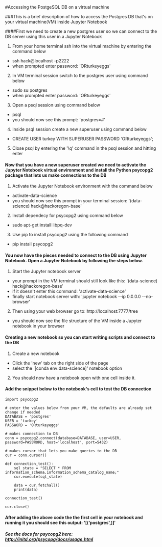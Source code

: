#Accessing the PostgeSQL DB on a virtual machine 

###This is a brief description of how to access the Postgres DB that's on your virtual machine(VM) inside Jupyter Notebook 

####First we need to create a new postgres user so we can connect to the DB server using this user in a Jupyter Notebook

1. From your home terminal ssh into the virtual machine by entering the command below
  * ssh hack@localhost -p2222
  * when prompted enter password: 'ORturkeyeggs'
  
2. In VM terminal session switch to the postgres user using command below
  * sudo su postgres
  * when prompted enter password: 'ORturkeyeggs'
  
3. Open a psql session using command below
  * psql 
  * you should now see this prompt: 'postgres=#'
  
4. Inside psql session create a new superuser using command below
  * CREATE USER turkey WITH SUPERUSER PASSWORD 'ORturkeyeggs';
  
5. Close psql by entering the '\q' command in the psql session and hitting enter 

#### Now that you have a new superuser created we need to activate the Jupyter Notebook virtual environment and install the Python psycopg2 package that lets us make connections to the DB

1. Activate the Jupyter Notebook environment with the command below
  * activate-data-science
  * you should now see this prompt in your terminal session: '(data-science) hack@hackoregon-base'
  
2. Install dependecy for psycopg2 using command below
 * sudo apt-get install libpq-dev
 
3. Use pip to install psycopg2 using the following command
  * pip install psycopg2
  
#### You now have the pieces needed to connect to the DB using Jupyter Notebook. Open a Jupyter Notebook by following the steps below.

1. Start the Jupyter notebook server
  * your prompt in the VM terminal should still look like this: '(data-science) hack@hackoregon-base'
  * if it doesn't enter this command: 'activate-data-science'
  * finally start notebook server with: 'jupyter notebook --ip 0.0.0.0 --no-browser' 
  
2. Then using your web browser go to: http://localhost:7777/tree
  * you should now see the file structure of the VM inside a Jupyter notebook in your browser 

#### Creating a new notebook so you can start writing scripts and connect to the DB

1. Create a new notebook
  * Click the 'new' tab on the right side of the page 
  * select the '[conda env:data-science]' notebook option
  
2. You should now have a notebook open with one cell inside it. 

#### Add the snippet below to the notebook's cell to test the DB connection 


    import psycopg2
    
    # enter the values below from your VM, the defaults are already set change if needed
    DATABASE = 'postgres'
    USER = 'turkey'
    PASSWORD = 'ORturkeyeggs'
    
    # makes connection to DB
    conn = psycopg2.connect(database=DATABASE, user=USER, password=PASSWORD, host='localhost', port=5432)
    
    # makes cursor that lets you make queries to the DB
    cur = conn.cursor()

    def connection_test():
        sql_state = "SELECT * FROM information_schema.information_schema_catalog_name;"
        cur.execute(sql_state)

        data = cur.fetchall()
        print(data)

    connection_test()

    cur.close()

#### After adding the above code the the first cell in your notebook and running it you should see this output: '[('postgres',)]'

##### See the docs for psycopg2 here: http://initd.org/psycopg/docs/usage.html
